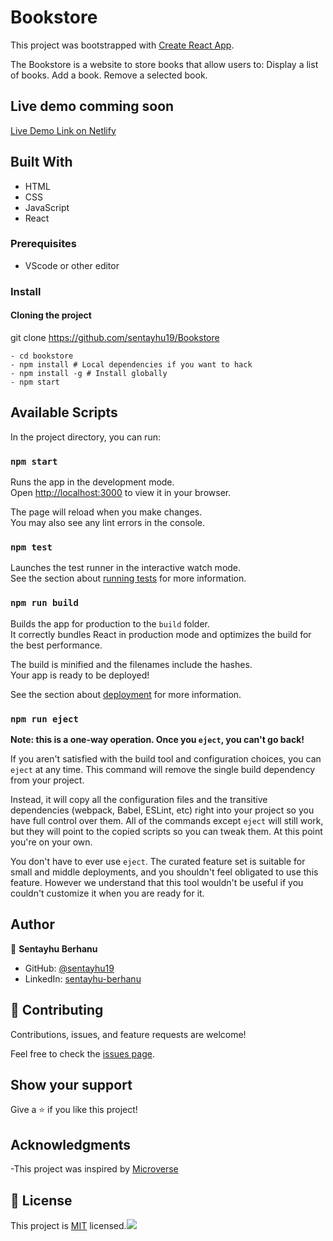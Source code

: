 # Bookstore

This project was bootstrapped with [Create React App](https://github.com/facebook/create-react-app).

The Bookstore is a website to store books that allow users to: Display a list of books. Add a book. Remove a selected book.

<!-- ![Book store Home page (20)]() COMMING SOON -->


## Live demo comming soon

[Live Demo Link on Netlify](https://serene-zabaione-53a1d6.netlify.app/)

## Built With

- HTML
- CSS
- JavaScript
- React

### Prerequisites

- VScode or other editor

### Install

#### Cloning the project

 git clone https://github.com/sentayhu19/Bookstore <Your-Build-Directory>
``` 
- cd bookstore
- npm install # Local dependencies if you want to hack
- npm install -g # Install globally 
- npm start
```


## Available Scripts

In the project directory, you can run:

### `npm start`

Runs the app in the development mode.\
Open [http://localhost:3000](http://localhost:3000) to view it in your browser.

The page will reload when you make changes.\
You may also see any lint errors in the console.

### `npm test`

Launches the test runner in the interactive watch mode.\
See the section about [running tests](https://facebook.github.io/create-react-app/docs/running-tests) for more information.

### `npm run build`

Builds the app for production to the `build` folder.\
It correctly bundles React in production mode and optimizes the build for the best performance.

The build is minified and the filenames include the hashes.\
Your app is ready to be deployed!

See the section about [deployment](https://facebook.github.io/create-react-app/docs/deployment) for more information.

### `npm run eject`

**Note: this is a one-way operation. Once you `eject`, you can't go back!**

If you aren't satisfied with the build tool and configuration choices, you can `eject` at any time. This command will remove the single build dependency from your project.

Instead, it will copy all the configuration files and the transitive dependencies (webpack, Babel, ESLint, etc) right into your project so you have full control over them. All of the commands except `eject` will still work, but they will point to the copied scripts so you can tweak them. At this point you're on your own.

You don't have to ever use `eject`. The curated feature set is suitable for small and middle deployments, and you shouldn't feel obligated to use this feature. However we understand that this tool wouldn't be useful if you couldn't customize it when you are ready for it.

## Author

👤 **Sentayhu Berhanu**

- GitHub: [@sentayhu19](https://github.com/sentayhu19)
- LinkedIn: [sentayhu-berhanu](https://www.linkedin.com/in/sentayhu-berhanu-6376579a/)


## 🤝 Contributing

Contributions, issues, and feature requests are welcome!

Feel free to check the [issues page](https://github.com/sentayhu19/Bookstore/issues).

## Show your support

Give a ⭐️ if you like this project!

## Acknowledgments

-This project was inspired by [Microverse](https://www.microverse.org)


## 📝 License

This project is [MIT](./LICENSE) licensed.![](https://img.shields.io/badge/Microverse-blueviolet)
